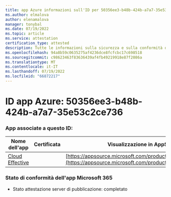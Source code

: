 ```yaml
---
title: app Azure informazioni sull'ID per 50356ee3-b48b-424b-a7a7-35e53c2ce736
ms.author: elmalova
author: elenamalova
manager: tonybal
ms.date: 07/19/2022
ms.topic: article
ms.service: attestation
certification_type: attested
description: Tutte le informazioni sulla sicurezza e sulla conformità disponibili per 50356ee3-b48b-424b-a7a7-35e53c2ce736.
ms.openlocfilehash: 94a8b59c0635275af4236dce8fcfcbc17c698518
ms.sourcegitcommit: c98623463f83636439af4fb49219918e87f2086a
ms.translationtype: MT
ms.contentlocale: it-IT
ms.lasthandoff: 07/19/2022
ms.locfileid: "66872217"
---
```

# <a name="azure-app-id-50356ee3-b48b-424b-a7a7-35e53c2ce736"></a>ID app Azure: 50356ee3-b48b-424b-a7a7-35e53c2ce736


### <a name="apps-associated-with-this-id"></a>App associate a questo ID:
| **Nome dell'app** | **Certificata** | **Visualizzazione in AppSource** |
|--------------|---------------|-----------------------|
| [Cloud Effective](../forward/WA200002408.md) |  | [https://appsource.microsoft.com/product/office/WA200002408](https://appsource.microsoft.com/product/office/WA200002408) |

### <a name="microsoft-365-app-compliance-status"></a>Stato di conformità dell'app Microsoft 365
- Stato attestazione server di pubblicazione: completato
